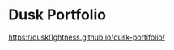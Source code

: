 <h1>Dusk Portfolio</h1>

<a href=https://duskl1ghtness.github.io/dusk-portifolio/>https://duskl1ghtness.github.io/dusk-portifolio/</a>
